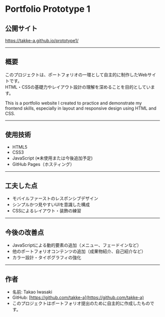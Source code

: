 # Portfolio Prototype 1

## 公開サイト 
https://takke-a.github.io/prototype1/

---

## 概要

このプロジェクトは、ポートフォリオの一環として自主的に制作したWebサイトです。  
HTML・CSSの基礎力やレイアウト設計の理解を深めることを目的としています。

This is a portfolio website I created to practice and demonstrate my frontend skills, especially in layout and responsive design using HTML and CSS.

---

## 使用技術 

- HTML5  
- CSS3  
- JavaScript (※未使用または今後追加予定)
- GitHub Pages（ホスティング）

---

## 工夫した点 

- モバイルファーストのレスポンシブデザイン  
- シンプルかつ見やすいUIを意識した構成  
- CSSによるレイアウト・装飾の練習

---

## 今後の改善点 

- JavaScriptによる動的要素の追加（メニュー、フェードインなど）  
- 他のポートフォリオコンテンツの追加（成果物紹介、自己紹介など）  
- カラー設計・タイポグラフィの強化

---

## 作者 

- 名前: Takao Iwasaki
- GitHub: [https://github.com/takke-a](https://github.com/takke-a)  
- このプロジェクトはポートフォリオ提出のために自主的に作成したものです。
